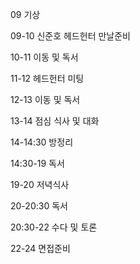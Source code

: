 09 기상

09-10 신준호 헤드헌터 만날준비

10-11 이동 및 독서

11-12 헤드헌터 미팅

12-13 이동 및 독서

13-14 점심 식사 및 대화

14-14:30 방정리

14:30-19 독서

19-20 저녁식사 

20-20:30 독서

20:30-22 수다 및 토론

22-24 면접준비